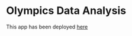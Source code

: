 # Olympics Data Analysis 

This app has been deployed [here](https://individa2-kphaterp.herokuapp.com/)
